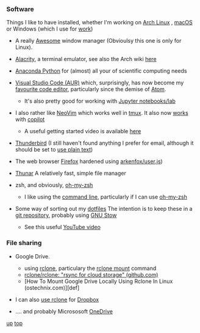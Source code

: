 ### Software

Things I like to have installed, whether I'm working on [Arch Linux](../arch_linux/README.md) , [macOS](../macos/README.md) or Windows (which I use for [work](../work/README.md))

- A really [Awesome](https://awesomewm.org/) window manager (Obvioulsy this one is only for Linux).
- [Alacrity](https://github.com/alacritty/alacritty), a terminal emulator, see also the Arch wiki [here](https://wiki.archlinux.org/title/Alacritty)
- [Anaconda Python](https://www.anaconda.com/) for (almost) all your of scientific computing needs
- [Visual Studio Code (AUR)](https://aur.archlinux.org/packages/visual-studio-code-bin) which, surprisingly, has now become my [favourite code editor](https://code.visualstudio.com/updates/v1_86), particularly since the demise of [Atom](https://github.blog/2022-06-08-sunsetting-atom/).
  - It's also pretty good for working with [Jupyter](https://jupyter.org/)[ notebooks/lab](https://marketplace.visualstudio.com/items?itemName=ms-toolsai.jupyter)

- I also rather like [NeoVim](https://neovim.io/) which works well in [tmux](https://github.com/tmux/tmux/wiki). It also now [works](https://github.com/github/copilot.vim) with [copilot](https://github.com/features/copilot)
  - A useful getting started video is available [here](https://www.youtube.com/watch?v=zHTeCSVAFNY)


- [Thunderbird](https://wiki.archlinux.org/title/Thunderbird) (I still haven't found anything I prefer for email, although it should be set to [use plain text](https://useplaintext.email/))
- The web browser [Firefox](https://wiki.archlinux.org/title/Firefox) hardened using [arkenfox/user.js](https://github.com/arkenfox/user.js/))
- [Thunar](https://wiki.archlinux.org/title/Thunar) A relatively fast, simple file manager
- zsh, and obviously, [oh-my-zsh](https://ohmyz.sh/)
  - I like using the [command line](https://jeroenjanssens.com/dsatcl/), particularly if I can use [oh-my-zsh](https://github.com/ohmyzsh/wiki/blob/main/Cheatsheet.md)
- Some way of sorting out my [dotfiles](https://github.com/webpro/awesome-dotfiles) The intention is to keep these in a [git repository](https://github.com/GrahamArden/dotfiles), probably using [GNU Stow](https://www.gnu.org/software/stow/)
  - See this useful [YouTube video](https://www.youtube.com/watch?v=y6XCebnB9gs)

### File sharing
- Google Drive.
  - using [rclone](https://archlinux.org/packages/extra/x86_64/rclone/), particulary the [rclone mount](https://rclone.org/commands/rclone_mount/) command
  - [rclone/rclone: "rsync for cloud storage" (github.com)](https://github.com/rclone/rclone)
  - [How To Mount Google Drive Locally Using Rclone In Linux (ostechnix.com)][def]

- I can also [use rclone](https://rclone.org/dropbox/) for  [Dropbox](https://aur.archlinux.org/packages/dropbox)
- .... and probably Micrososoft [OneDrive](https://rclone.org/onedrive/)

[up](README.md)
[top](../README.md)
